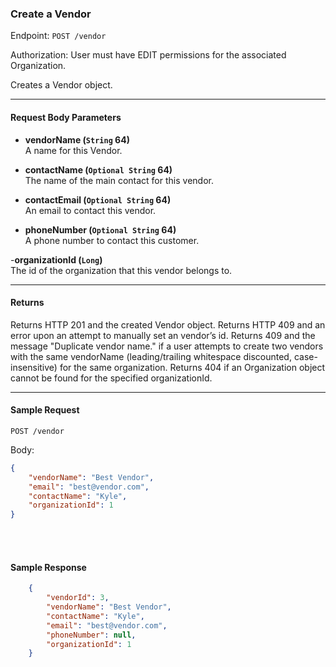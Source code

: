 ### Create a Vendor
Endpoint: `POST /vendor`

Authorization: User must have EDIT permissions for the associated Organization.

Creates a Vendor object.
___
#### Request Body Parameters
- **vendorName (`String` 64)**<br/>
A name for this Vendor.

- **contactName (`Optional String` 64)**<br/>
The name of the main contact for this vendor.

- **contactEmail (`Optional String` 64)**<br/>
An email to contact this vendor.

- **phoneNumber (`Optional String` 64)**<br/>
A phone number to contact this customer.

-**organizationId (`Long`)**<br/>
The id of the organization that this vendor belongs to.
___

#### Returns
Returns HTTP 201 and the created Vendor object. Returns HTTP 409 and an error upon an attempt to manually set an vendor’s id. Returns 409 and the message "Duplicate vendor name." if a user attempts to create two vendors with the same vendorName (leading/trailing whitespace discounted, case-insensitive) for the same organization.  Returns 404 if an Organization object cannot be found for the specified organizationId.
___
#### Sample Request
`POST /vendor`

Body:
```json
{
    "vendorName": "Best Vendor",
    "email": "best@vendor.com",
    "contactName": "Kyle",
    "organizationId": 1
}
```
<br/>
<br/>

#### Sample Response
```json
    {
        "vendorId": 3,
        "vendorName": "Best Vendor",
        "contactName": "Kyle",
        "email": "best@vendor.com",
		"phoneNumber": null,
        "organizationId": 1
    }
```